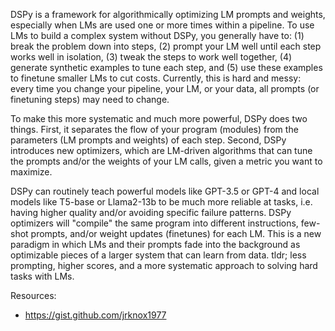 DSPy is a framework for algorithmically optimizing LM prompts and weights, especially when LMs are used one or more times within a pipeline. To use LMs to build a complex system without DSPy, you generally have to: (1) break the problem down into steps, (2) prompt your LM well until each step works well in isolation, (3) tweak the steps to work well together, (4) generate synthetic examples to tune each step, and (5) use these examples to finetune smaller LMs to cut costs. Currently, this is hard and messy: every time you change your pipeline, your LM, or your data, all prompts (or finetuning steps) may need to change.

To make this more systematic and much more powerful, DSPy does two things. First, it separates the flow of your program (modules) from the parameters (LM prompts and weights) of each step. Second, DSPy introduces new optimizers, which are LM-driven algorithms that can tune the prompts and/or the weights of your LM calls, given a metric you want to maximize.

DSPy can routinely teach powerful models like GPT-3.5 or GPT-4 and local models like T5-base or Llama2-13b to be much more reliable at tasks, i.e. having higher quality and/or avoiding specific failure patterns. DSPy optimizers will "compile" the same program into different instructions, few-shot prompts, and/or weight updates (finetunes) for each LM. This is a new paradigm in which LMs and their prompts fade into the background as optimizable pieces of a larger system that can learn from data. tldr; less prompting, higher scores, and a more systematic approach to solving hard tasks with LMs.


Resources:
- https://gist.github.com/jrknox1977 
